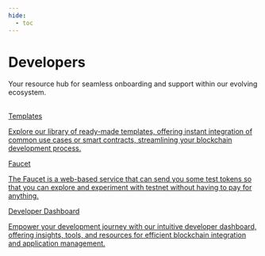 ```yaml
---
hide:
  - toc
---
```


<style>
   .git-revision-date-localized-plugin, .md-source-file, .md-content__button.md-icon {
      display: none;
   }
</style>

<div class="section-wrapper product-section-head">
   <!-- <div class="hero-image"><img src="../img/developer-1.png" loading="lazy" class="hero-image" style="width: 40%; float: right;"></div> -->
   <div class="hero-left">
      <h1 class="hero-heading">Developers</h1>
      <p class="hero-subtext">Your resource hub for seamless onboarding and support within our evolving ecosystem.</p>
   </div>
   </br>
</div>
<div class="grid-container">
   <div class="grid-item">
      <a href="templates/omni_chain_ERC20/">
         <div class="product-list-item-header">
            <div class="feature-card-heading">Templates</div>
         </div>
         <p class="feature-paragraph">Explore our library of ready-made templates, offering instant integration of common use cases or smart contracts, streamlining your blockchain development process.</p>
      </a>
   </div>
   <div class="grid-item">
      <a href="faucet/">
         <div class="product-list-item-header">
            <div class="feature-card-heading">Faucet</div>
         </div>
         <p class="feature-paragraph">The Faucet is a web-based service that can send you some test tokens so that you can explore and experiment with testnet without having to pay for anything.</p>
      </a>
   </div>
   <div class="grid-item">
      <a href="developer-dashboard/login/">
         <div class="product-list-item-header">
            <div class="feature-card-heading">Developer Dashboard</div>
         </div>
         <p class="feature-paragraph">Empower your development journey with our intuitive developer dashboard, offering insights, tools, and resources for efficient blockchain integration and application management.</p>
      </a>
   </div>
</div>
</div>
